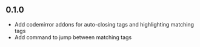 ## 0.1.0

* Add codemirror addons for auto-closing tags and highlighting matching tags
* Add command to jump between matching tags

